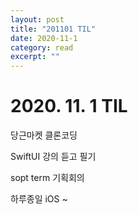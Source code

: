 ```yaml
---
layout: post
title: "201101 TIL" 
date: 2020-11-1
category: read 
excerpt: ""
---
```


# 2020. 11. 1 TIL

당근마켓 클론코딩

SwiftUI 강의 듣고 필기

sopt term 기획회의



하루종일 iOS ~